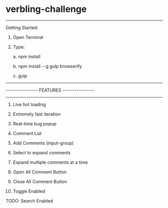 # verbling-challenge


------------------------------------------


Getting Started:  
  1. Open Terminal
  2. Type: 

     a. npm install
     
     b. npm install --g gulp browserify
     
     c. gulp



------------------------------------------

---------------- FEATURES ----------------

------------------------------------------

1. Live hot loading

2. Extremely fast iteration

3. Real-time bug popup

4. Comment List

5. Add Comments (input-group)

6. Select to expand comments

7. Expand multiple comments at a time

8. Open All Comment Button

9. Close All Comment Button

10. Toggle Enabled


TODO:  Search Enabled

